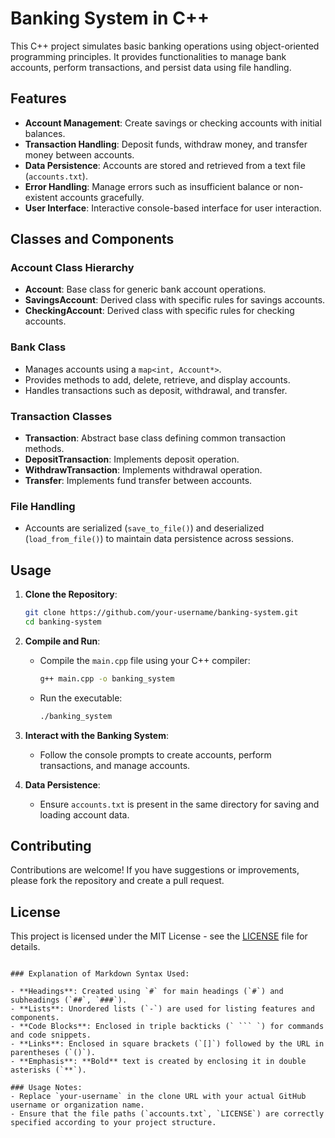 
# Banking System in C++

This C++ project simulates basic banking operations using object-oriented programming principles. It provides functionalities to manage bank accounts, perform transactions, and persist data using file handling.

## Features

- **Account Management**: Create savings or checking accounts with initial balances.
- **Transaction Handling**: Deposit funds, withdraw money, and transfer money between accounts.
- **Data Persistence**: Accounts are stored and retrieved from a text file (`accounts.txt`).
- **Error Handling**: Manage errors such as insufficient balance or non-existent accounts gracefully.
- **User Interface**: Interactive console-based interface for user interaction.

## Classes and Components

### Account Class Hierarchy

- **Account**: Base class for generic bank account operations.
- **SavingsAccount**: Derived class with specific rules for savings accounts.
- **CheckingAccount**: Derived class with specific rules for checking accounts.

### Bank Class

- Manages accounts using a `map<int, Account*>`.
- Provides methods to add, delete, retrieve, and display accounts.
- Handles transactions such as deposit, withdrawal, and transfer.

### Transaction Classes

- **Transaction**: Abstract base class defining common transaction methods.
- **DepositTransaction**: Implements deposit operation.
- **WithdrawTransaction**: Implements withdrawal operation.
- **Transfer**: Implements fund transfer between accounts.

### File Handling

- Accounts are serialized (`save_to_file()`) and deserialized (`load_from_file()`) to maintain data persistence across sessions.

## Usage

1. **Clone the Repository**:
   ```bash
   git clone https://github.com/your-username/banking-system.git
   cd banking-system
   ```

2. **Compile and Run**:
   - Compile the `main.cpp` file using your C++ compiler:
     ```bash
     g++ main.cpp -o banking_system
     ```
   - Run the executable:
     ```bash
     ./banking_system
     ```

3. **Interact with the Banking System**:
   - Follow the console prompts to create accounts, perform transactions, and manage accounts.

4. **Data Persistence**:
   - Ensure `accounts.txt` is present in the same directory for saving and loading account data.

## Contributing

Contributions are welcome! If you have suggestions or improvements, please fork the repository and create a pull request.

## License

This project is licensed under the MIT License - see the [LICENSE](LICENSE) file for details.
```

### Explanation of Markdown Syntax Used:

- **Headings**: Created using `#` for main headings (`#`) and subheadings (`##`, `###`).
- **Lists**: Unordered lists (`-`) are used for listing features and components.
- **Code Blocks**: Enclosed in triple backticks (` ``` `) for commands and code snippets.
- **Links**: Enclosed in square brackets (`[]`) followed by the URL in parentheses (`()`).
- **Emphasis**: **Bold** text is created by enclosing it in double asterisks (`**`).

### Usage Notes:
- Replace `your-username` in the clone URL with your actual GitHub username or organization name.
- Ensure that the file paths (`accounts.txt`, `LICENSE`) are correctly specified according to your project structure.

